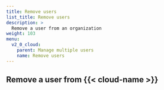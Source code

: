 ```yaml
---
title: Remove users
list_title: Remove users
description: >
  Remove a user from an organization
weight: 103
menu:
  v2_0_cloud:
    parent: Manage multiple users
    name: Remove users
---
```


## Remove a user from {{< cloud-name >}}
